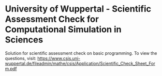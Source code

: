 # University of Wuppertal - Scientific Assessment Check for Computational Simulation in Sciences 
Solution for scientific assessment check on basic programming. To view the questions, visit: https://www.csis.uni-wuppertal.de/fileadmin/mathe/csis/Application/Scientific_Check_Sheet_Form.pdf
